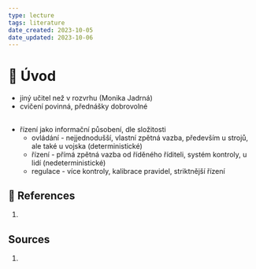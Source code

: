 ```yaml
---
type: lecture
tags: literature
date_created: 2023-10-05
date_updated: 2023-10-06
---
```


# 📝 Úvod

- jiný učitel než v rozvrhu (Monika Jadrná)
- cvičení povinná, přednášky dobrovolné

##

- řízení jako informační působení, dle složitosti
  - ovládání - nejjednodušší, vlastní zpětná vazba, především u strojů, ale také u vojska (deterministické)
  - řízení - přímá zpětná vazba od říděného říditeli, systém kontroly, u lidí (nedeterministické)
  - regulace - více kontroly, kalibrace pravidel, striktnější řízení


## 🔗 References

1. 

## Sources

1. 
